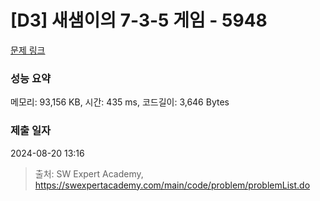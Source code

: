 # [D3] 새샘이의 7-3-5 게임 - 5948 

[문제 링크](https://swexpertacademy.com/main/code/problem/problemDetail.do?contestProbId=AWZ2IErKCwUDFAUQ) 

### 성능 요약

메모리: 93,156 KB, 시간: 435 ms, 코드길이: 3,646 Bytes

### 제출 일자

2024-08-20 13:16



> 출처: SW Expert Academy, https://swexpertacademy.com/main/code/problem/problemList.do